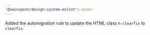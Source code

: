 ```yaml
---
'@swisspost/design-system-eslint': minor
---
```


Added the automigration rule to update the HTML class `h-clearfix` to `clearfix`.
